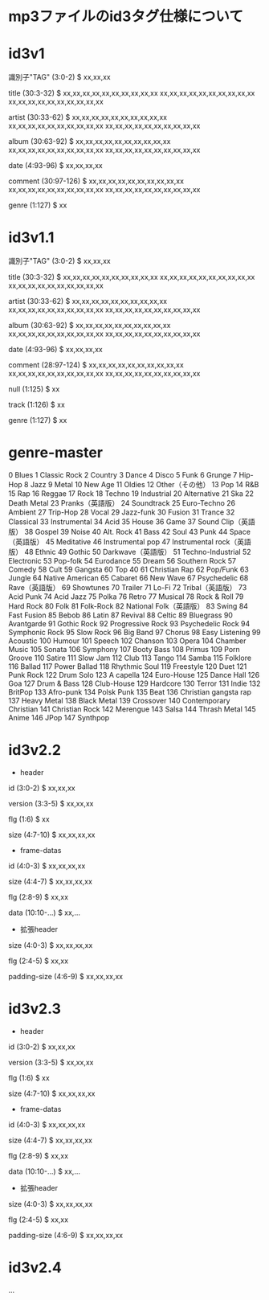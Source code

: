 mp3ファイルのid3タグ仕様について
==

# id3v1

識別子"TAG" (3:0-2)
$ xx,xx,xx

title (30:3-32)
$ xx,xx,xx,xx,xx,xx,xx,xx,xx,xx
  xx,xx,xx,xx,xx,xx,xx,xx,xx,xx
  xx,xx,xx,xx,xx,xx,xx,xx,xx,xx

artist (30:33-62)
$ xx,xx,xx,xx,xx,xx,xx,xx,xx,xx
  xx,xx,xx,xx,xx,xx,xx,xx,xx,xx
  xx,xx,xx,xx,xx,xx,xx,xx,xx,xx

album (30:63-92)
$ xx,xx,xx,xx,xx,xx,xx,xx,xx,xx
  xx,xx,xx,xx,xx,xx,xx,xx,xx,xx
  xx,xx,xx,xx,xx,xx,xx,xx,xx,xx

date (4:93-96)
$ xx,xx,xx,xx

comment (30:97-126)
$ xx,xx,xx,xx,xx,xx,xx,xx,xx,xx
  xx,xx,xx,xx,xx,xx,xx,xx,xx,xx
  xx,xx,xx,xx,xx,xx,xx,xx,xx,xx

genre (1:127)
$ xx


# id3v1.1

識別子"TAG" (3:0-2)
$ xx,xx,xx

title (30:3-32)
$ xx,xx,xx,xx,xx,xx,xx,xx,xx,xx
  xx,xx,xx,xx,xx,xx,xx,xx,xx,xx
  xx,xx,xx,xx,xx,xx,xx,xx,xx,xx

artist (30:33-62)
$ xx,xx,xx,xx,xx,xx,xx,xx,xx,xx
  xx,xx,xx,xx,xx,xx,xx,xx,xx,xx
  xx,xx,xx,xx,xx,xx,xx,xx,xx,xx

album (30:63-92)
$ xx,xx,xx,xx,xx,xx,xx,xx,xx,xx
  xx,xx,xx,xx,xx,xx,xx,xx,xx,xx
  xx,xx,xx,xx,xx,xx,xx,xx,xx,xx

date (4:93-96)
$ xx,xx,xx,xx

comment (28:97-124)
$ xx,xx,xx,xx,xx,xx,xx,xx,xx,xx
  xx,xx,xx,xx,xx,xx,xx,xx,xx,xx
  xx,xx,xx,xx,xx,xx,xx,xx,xx,xx

null (1:125)
$ xx

track (1:126)
$ xx

genre (1:127)
$ xx


# genre-master
0	Blues
1	Classic Rock
2	Country
3	Dance
4	Disco
5	Funk
6	Grunge
7	Hip-Hop
8	Jazz
9	Metal
10	New Age
11	Oldies
12	Other（その他）
13	Pop
14	R&B
15	Rap
16	Reggae
17	Rock
18	Techno
19	Industrial
20	Alternative
21	Ska
22	Death Metal
23	Pranks（英語版）
24	Soundtrack
25	Euro-Techno
26	Ambient
27	Trip-Hop
28	Vocal
29	Jazz-funk
30	Fusion
31	Trance
32	Classical
33	Instrumental
34	Acid
35	House
36	Game
37	Sound Clip（英語版）
38	Gospel
39	Noise
40	Alt. Rock
41	Bass
42	Soul
43	Punk
44	Space（英語版）
45	Meditative
46	Instrumental pop
47	Instrumental rock（英語版）
48	Ethnic
49	Gothic
50	Darkwave（英語版）
51	Techno-Industrial
52	Electronic
53	Pop-folk
54	Eurodance
55	Dream
56	Southern Rock
57	Comedy
58	Cult
59	Gangsta
60	Top 40
61	Christian Rap
62	Pop/Funk
63	Jungle
64	Native American
65	Cabaret
66	New Wave
67	Psychedelic
68	Rave（英語版）
69	Showtunes
70	Trailer
71	Lo-Fi
72	Tribal（英語版）
73	Acid Punk
74	Acid Jazz
75	Polka
76	Retro
77	Musical
78	Rock & Roll
79	Hard Rock
80	Folk
81	Folk-Rock
82	National Folk（英語版）
83	Swing
84	Fast Fusion
85	Bebob
86	Latin
87	Revival
88	Celtic
89	Bluegrass
90	Avantgarde
91	Gothic Rock
92	Progressive Rock
93	Psychedelic Rock
94	Symphonic Rock
95	Slow Rock
96	Big Band
97	Chorus
98	Easy Listening
99	Acoustic
100	Humour
101	Speech
102	Chanson
103	Opera
104	Chamber Music
105	Sonata
106	Symphony
107	Booty Bass
108	Primus
109	Porn Groove
110	Satire
111	Slow Jam
112	Club
113	Tango
114	Samba
115	Folklore
116	Ballad
117	Power Ballad
118	Rhythmic Soul
119	Freestyle
120	Duet
121	Punk Rock
122	Drum Solo
123	A capella
124	Euro-House
125	Dance Hall
126	Goa
127	Drum & Bass
128	Club-House
129	Hardcore
130	Terror
131	Indie
132	BritPop
133	Afro-punk
134	Polsk Punk
135	Beat
136	Christian gangsta rap
137	Heavy Metal
138	Black Metal
139	Crossover
140	Contemporary Christian
141	Christian Rock
142	Merengue
143	Salsa
144	Thrash Metal
145	Anime
146	JPop
147	Synthpop


# id3v2.2

- header

id (3:0-2)
$ xx,xx,xx

version (3:3-5)
$ xx,xx,xx

flg (1:6)
$ xx

size (4:7-10)
$ xx,xx,xx,xx


- frame-datas

id (4:0-3)
$ xx,xx,xx,xx

size (4:4-7)
$ xx,xx,xx,xx

flg (2:8-9)
$ xx,xx

data (10:10-...)
$ xx,...


- 拡張header

size (4:0-3)
$ xx,xx,xx,xx

flg (2:4-5)
$ xx,xx

padding-size (4:6-9)
$ xx,xx,xx,xx



# id3v2.3

- header

id (3:0-2)
$ xx,xx,xx

version (3:3-5)
$ xx,xx,xx

flg (1:6)
$ xx

size (4:7-10)
$ xx,xx,xx,xx


- frame-datas

id (4:0-3)
$ xx,xx,xx,xx

size (4:4-7)
$ xx,xx,xx,xx

flg (2:8-9)
$ xx,xx

data (10:10-...)
$ xx,...


- 拡張header

size (4:0-3)
$ xx,xx,xx,xx

flg (2:4-5)
$ xx,xx

padding-size (4:6-9)
$ xx,xx,xx,xx




# id3v2.4

...

